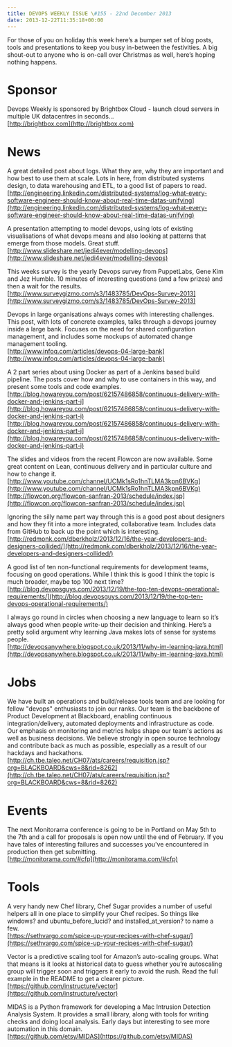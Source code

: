 ```yaml
---
title: DEVOPS WEEKLY ISSUE \#155 - 22nd December 2013 
date: 2013-12-22T11:35:18+00:00
---
```


For those of you on holiday this week here’s a bumper set of blog posts, tools and presentations to keep you busy in-between the festivities. A big shout-out to anyone who is on-call over Christmas as well, here’s hoping nothing happens.


Sponsor
======

Devops Weekly is sponsored by Brightbox Cloud - launch cloud servers in multiple UK datacentres in seconds...
<br>[http://brightbox.com](http://brightbox.com)


News
====

A great detailed post about logs. What they are, why they are important and how best to use them at scale. Lots in here, from distributed systems design, to data warehousing and ETL, to a good list of papers to read.
<br>[http://engineering.linkedin.com/distributed-systems/log-what-every-software-engineer-should-know-about-real-time-datas-unifying](http://engineering.linkedin.com/distributed-systems/log-what-every-software-engineer-should-know-about-real-time-datas-unifying)


A presentation attempting to model devops, using lots of existing visualisations of what devops means and also looking at patterns that emerge from those models. Great stuff.
<br>[http://www.slideshare.net/jedi4ever/modelling-devops](http://www.slideshare.net/jedi4ever/modelling-devops)


This weeks survey is the yearly Devops survey from PuppetLabs, Gene Kim and Jez Humble. 10 minutes of interesting questions (and a few prizes) and then a wait for the results.
<br>[http://www.surveygizmo.com/s3/1483785/DevOps-Survey-2013](http://www.surveygizmo.com/s3/1483785/DevOps-Survey-2013)


Devops in large organisations always comes with interesting challenges. This post, with lots of concrete examples, talks through a devops journey inside a large bank. Focuses on the need for shared configuration management, and includes some mockups of automated change management tooling.
<br>[http://www.infoq.com/articles/devops-04-large-bank](http://www.infoq.com/articles/devops-04-large-bank)


A 2 part series about using Docker as part of a Jenkins based build pipeline. The posts cover how and why to use containers in this way, and present some tools and code examples.
<br>[http://blog.howareyou.com/post/62157486858/continuous-delivery-with-docker-and-jenkins-part-i](http://blog.howareyou.com/post/62157486858/continuous-delivery-with-docker-and-jenkins-part-i)
<br>[http://blog.howareyou.com/post/62157486858/continuous-delivery-with-docker-and-jenkins-part-i](http://blog.howareyou.com/post/62157486858/continuous-delivery-with-docker-and-jenkins-part-i)


The slides and videos from the recent Flowcon are now available. Some great content on Lean, continuous delivery and in particular culture and how to change it.
<br>[http://www.youtube.com/channel/UCMk1sRo1hnTLMA3kpn6BVKg](http://www.youtube.com/channel/UCMk1sRo1hnTLMA3kpn6BVKg)
<br>[http://flowcon.org/flowcon-sanfran-2013/schedule/index.jsp](http://flowcon.org/flowcon-sanfran-2013/schedule/index.jsp)


Ignoring the silly name part way through this is a good post about designers and how they fit into a more integrated, collaborative team. Includes data from GitHub to back up the point which is interesting.
<br>[http://redmonk.com/dberkholz/2013/12/16/the-year-developers-and-designers-collided/](http://redmonk.com/dberkholz/2013/12/16/the-year-developers-and-designers-collided/)


A good list of ten non-functional requirements for development teams, focusing on good operations. While I think this is good I think the topic is much broader, maybe top 100 next time?
<br>[http://blog.devopsguys.com/2013/12/19/the-top-ten-devops-operational-requirements/](http://blog.devopsguys.com/2013/12/19/the-top-ten-devops-operational-requirements/)


I always go round in circles when choosing a new language to learn so it’s always good when people write-up their decision and thinking. Here’s a pretty solid argument why learning Java makes lots of sense for systems people.
<br>[http://devopsanywhere.blogspot.co.uk/2013/11/why-im-learning-java.html](http://devopsanywhere.blogspot.co.uk/2013/11/why-im-learning-java.html)


Jobs
====

We have built an operations and build/release tools team and are looking for fellow "devops" enthusiasts to join our ranks. Our team is the backbone of Product Development at Blackboard, enabling continuous integration/delivery, automated deployments and infrastructure as code. Our emphasis on monitoring and metrics helps shape our team's actions as well as business decisions. We believe strongly in open source technology and contribute back as much as possible, especially as a result of our hackdays and hackathons.
<br>[http://ch.tbe.taleo.net/CH07/ats/careers/requisition.jsp?org=BLACKBOARD&cws=8&rid=8262](http://ch.tbe.taleo.net/CH07/ats/careers/requisition.jsp?org=BLACKBOARD&cws=8&rid=8262)


Events
=====

The next Monitorama conference is going to be in Portland on May 5th to the 7th and a call for proposals is open now until the end of February. If you have tales of interesting failures and successes you've encountered in production then get submitting.
<br>[http://monitorama.com/#cfp](http://monitorama.com/#cfp)


Tools
====

A very handy new Chef library, Chef Sugar provides a number of useful helpers all in one place to simplify your Chef recipes. So things like windows? and ubuntu_before_lucid? and installed_at_version? to name a few.
<br>[https://sethvargo.com/spice-up-your-recipes-with-chef-sugar/](https://sethvargo.com/spice-up-your-recipes-with-chef-sugar/)


Vector is a predictive scaling tool for Amazon’s auto-scaling groups. What that means is it looks at historical data to guess whether you’re autoscaling group will trigger soon and triggers it early to avoid the rush. Read the full example in the README to get a clearer picture.
<br>[https://github.com/instructure/vector](https://github.com/instructure/vector)


MIDAS is a Python framework for developing a Mac Intrusion Detection Analysis System. It provides a small library, along with tools for writing checks and doing local analysis. Early days but interesting to see more automation in this domain.
<br>[https://github.com/etsy/MIDAS](https://github.com/etsy/MIDAS)



